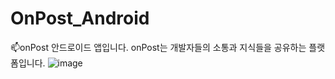 # OnPost_Android
📫onPost 안드로이드 앱입니다.
onPost는 개발자들의 소통과 지식들을 공유하는 플랫폼입니다.
![image](https://user-images.githubusercontent.com/90879448/158044561-155689a2-0f8d-4167-81d9-264612025d36.png)
